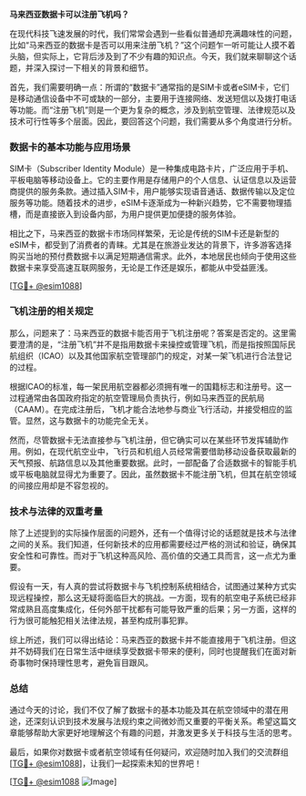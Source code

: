 **马来西亚数据卡可以注册飞机吗？**

在现代科技飞速发展的时代，我们常常会遇到一些看似普通却充满趣味性的问题，比如“马来西亚的数据卡是否可以用来注册飞机？”这个问题乍一听可能让人摸不着头脑，但实际上，它背后涉及到了不少有趣的知识点。今天，我们就来聊聊这个话题，并深入探讨一下相关的背景和细节。

首先，我们需要明确一点：所谓的“数据卡”通常指的是SIM卡或者eSIM卡，它们是移动通信设备中不可或缺的一部分，主要用于连接网络、发送短信以及拨打电话等功能。而“注册飞机”则是一个更为复杂的概念，涉及到航空管理、法律规范以及技术可行性等多个层面。因此，要回答这个问题，我们需要从多个角度进行分析。

### 数据卡的基本功能与应用场景

SIM卡（Subscriber Identity Module）是一种集成电路卡片，广泛应用于手机、平板电脑等移动设备上。它的主要作用是存储用户的个人信息、认证信息以及运营商提供的服务条款。通过插入SIM卡，用户能够实现语音通话、数据传输以及定位服务等功能。随着技术的进步，eSIM卡逐渐成为一种新兴趋势，它不需要物理插槽，而是直接嵌入到设备内部，为用户提供更加便捷的服务体验。

相比之下，马来西亚的数据卡市场同样繁荣，无论是传统的SIM卡还是新型的eSIM卡，都受到了消费者的青睐。尤其是在旅游业发达的背景下，许多游客选择购买当地的预付费数据卡以满足短期通信需求。此外，本地居民也倾向于使用这些数据卡来享受高速互联网服务，无论是工作还是娱乐，都能从中受益匪浅。

[[TG💪+ @esim1088](https://t.me/s/esim1088)]

### 飞机注册的相关规定

那么，问题来了：马来西亚的数据卡能否用于飞机注册呢？答案是否定的。这里需要澄清的是，“注册飞机”并不是指用数据卡来操控或管理飞机，而是指按照国际民航组织（ICAO）以及其他国家航空管理部门的规定，对某一架飞机进行合法登记的过程。

根据ICAO的标准，每一架民用航空器都必须拥有唯一的国籍标志和注册号。这一过程通常由各国政府指定的航空管理局负责执行，例如马来西亚的民航局（CAAM）。在完成注册后，飞机才能合法地参与商业飞行活动，并接受相应的监管。显然，这与数据卡的功能完全无关。

然而，尽管数据卡无法直接参与飞机注册，但它确实可以在某些环节发挥辅助作用。例如，在现代航空业中，飞行员和机组人员经常需要借助移动设备获取最新的天气预报、航路信息以及其他重要数据。此时，一部配备了合适数据卡的智能手机或平板电脑就显得尤为重要了。因此，虽然数据卡不能注册飞机，但其在航空领域的间接应用却是不容忽视的。

### 技术与法律的双重考量

除了上述提到的实际操作层面的问题外，还有一个值得讨论的话题就是技术与法律之间的关系。我们知道，任何新技术的应用都需要经过严格的测试和验证，确保其安全性和可靠性。而对于飞机这种高风险、高价值的交通工具而言，这一点尤为重要。

假设有一天，有人真的尝试将数据卡与飞机控制系统相结合，试图通过某种方式实现远程操控，那么这无疑将面临巨大的挑战。一方面，现有的航空电子系统已经非常成熟且高度集成化，任何外部干扰都有可能导致严重的后果；另一方面，这样的行为很可能触犯相关法律法规，甚至构成刑事犯罪。

综上所述，我们可以得出结论：马来西亚的数据卡并不能直接用于飞机注册。但这并不妨碍我们在日常生活中继续享受数据卡带来的便利，同时也提醒我们在面对新奇事物时保持理性思考，避免盲目跟风。

### 总结

通过今天的讨论，我们不仅了解了数据卡的基本功能及其在航空领域中的潜在用途，还深刻认识到技术发展与法规约束之间微妙而又重要的平衡关系。希望这篇文章能够帮助大家更好地理解这个有趣的问题，并激发更多关于科技与生活的思考。

最后，如果你对数据卡或者航空领域有任何疑问，欢迎随时加入我们的交流群组[[TG💪+ @esim1088](https://t.me/s/esim1088)]，让我们一起探索未知的世界吧！

[[TG💪+ @esim1088](https://t.me/s/esim1088) ![Image](https://i.postimg.cc/4NQfJmqS/Snipaste-2025-05-13-00-14-12.png)]